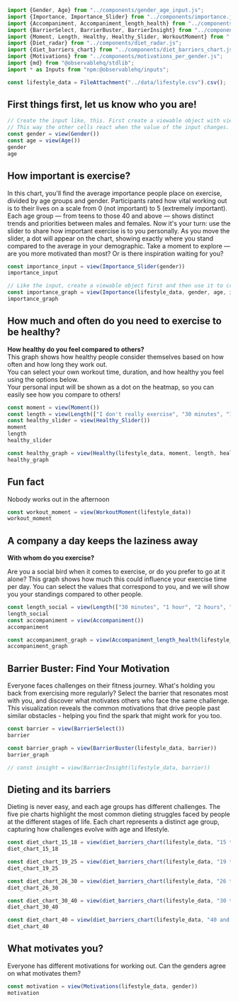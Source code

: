 ```js
import {Gender, Age} from "../components/gender_age_input.js";
import {Importance, Importance_Slider} from "../components/importance.js";
import {Accompaniment, Accompaniment_length_health} from "../components/accompaniment.js";
import {BarrierSelect, BarrierBuster, BarrierInsight} from "../components/barrier_buster.js";
import {Moment, Length, Healthy, Healthy_Slider, WorkoutMoment} from "../components/health.js";
import {Diet_radar} from "../components/diet_radar.js";
import {diet_barriers_chart} from "../components/diet_barriers_chart.js";
import {Motivations} from "../components/motivations_per_gender.js";
import {md} from "@observablehq/stdlib";
import * as Inputs from "npm:@observablehq/inputs";
```

```js
const lifestyle_data = FileAttachment("../data/lifestyle.csv").csv();
```
## First things first, let us know who you are!

```js
// Create the input like, this. First create a viewable object with view() and then use the viewable object to create the input.
// This way the other cells react when the value of the input changes.
const gender = view(Gender())
const age = view(Age())
gender
age
```

## How important is exercise?

In this chart, you'll find the average importance people place on exercise, divided by age groups and gender.
Participants rated how vital working out is to their lives on a scale from 0 (not important) to 5 (extremely important).
Each age group — from teens to those 40 and above — shows distinct trends and priorities between males and females.
Now it's your turn: use the slider to share how important exercise is to you personally.
As you move the slider, a dot will appear on the chart, showing exactly where you stand compared to the average in your demographic.
Take a moment to explore — are you more motivated than most? Or is there inspiration waiting for you?

```js
const importance_input = view(Importance_Slider(gender))
importance_input
```


```js
// Like the input, create a viewable object first and then use it to create the chart. That way it reacts to changes from the input
const importance_graph = view(Importance(lifestyle_data, gender, age, importance_input))
importance_graph
```

## How much and often do you need to exercise to be healthy?

**How healthy do you feel compared to others?**  
This graph shows how healthy people consider themselves based on how often and how long they work out.  
You can select your own workout time, duration, and how healthy you feel using the options below.  
Your personal input will be shown as a dot on the heatmap, so you can easily see how you compare to others!


```js
const moment = view(Moment())
const length = view(Length(["I don't really exercise", "30 minutes", "1 hour", "2 hours", "3 hours and above"]))
const healthy_slider = view(Healthy_Slider())
moment
length
healthy_slider
```

```js
const healthy_graph = view(Healthy(lifestyle_data, moment, length, healthy_slider))
healthy_graph
```

## Fun fact
Nobody works out in the afternoon

```js
const workout_moment = view(WorkoutMoment(lifestyle_data))
workout_moment
```

## A company a day keeps the laziness away

**With whom do you exercise?**

Are you a social bird when it comes to exercise, or do you prefer to go at it alone?
This graph shows how much this could influence your exercise time per day.
You can select the values that correspond to you, and we will show you your standings compared to other people.

```js
const length_social = view(Length(["30 minutes", "1 hour", "2 hours", "3 hours and above"]))
length_social
const accompaniment = view(Accompaniment())
accompaniment
```

```js
const accompaniment_graph = view(Accompaniment_length_health(lifestyle_data, accompaniment, length_social))
accompaniment_graph
```

## Barrier Buster: Find Your Motivation

Everyone faces challenges on their fitness journey. What's holding you back from exercising more regularly?
Select the barrier that resonates most with you, and discover what motivates others who face the same challenge.
This visualization reveals the common motivations that drive people past similar obstacles - helping you find the spark that might work for you too.

```js
const barrier = view(BarrierSelect())
barrier
```

```js
const barrier_graph = view(BarrierBuster(lifestyle_data, barrier))
barrier_graph
```

```js
// const insight = view(BarrierInsight(lifestyle_data, barrier))
```

## Dieting and its barriers

Dieting is never easy, and each age groups has different challenges.
The five pie charts highlight the most common dieting struggles faced by people at the different stages of life.
Each chart represents a distinct age group, capturing how challenges evolve with age and lifestyle.

```js
const diet_chart_15_18 = view(diet_barriers_chart(lifestyle_data, "15 to 18", age))
diet_chart_15_18

const diet_chart_19_25 = view(diet_barriers_chart(lifestyle_data, "19 to 25", age))
diet_chart_19_25

const diet_chart_26_30 = view(diet_barriers_chart(lifestyle_data, "26 to 30", age))
diet_chart_26_30

const diet_chart_30_40 = view(diet_barriers_chart(lifestyle_data, "30 to 40", age))
diet_chart_30_40

const diet_chart_40 = view(diet_barriers_chart(lifestyle_data, "40 and above", age))
diet_chart_40
```

## What motivates you?

Everyone has different motivations for working out. Can the genders agree on what motivates them?

```js
const motivation = view(Motivations(lifestyle_data, gender))
motivation
```